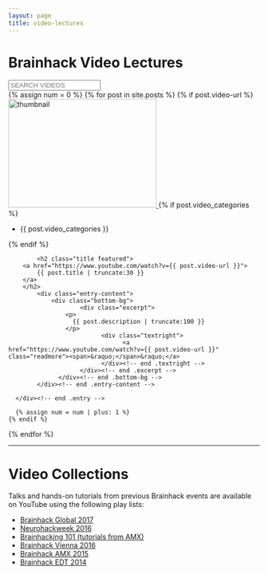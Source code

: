 ```yaml
---
layout: page
title: video-lectures
---
```


# Brainhack Video Lectures
<!-- <script src="https://hackpad.com/ZP53JJlhGyJ.js?format=html"></script> -->

<input type="text" class="quicksearch" placeholder="SEARCH VIDEOS" />

<div class="grid">
 {% assign num = 0 %}
  {% for post in site.posts %}
    {% if post.video-url %}
      <div class="entry entry-video">
  			<div class="entry-thumbnail">            
    				<a href="https://www.youtube.com/watch?v={{ post.video-url }}">            
              <img src="http://img.youtube.com/vi/{{ post.video-url }}/0.jpg" height="218" width="297" alt="thumbnail" />
              <span class="overlay"></span>
    				</a>
            {% if post.video_categories %}
          				<div class="category">
                    <ul class="post-categories">
                        <li>
                            {{ post.video_categories }}
                        </li>
                    </ul>
                  </div> <!-- end .category -->
            {% endif %}
  			</div><!-- end .entry_thumbnail -->

  			<h2 class="title featured">
        <a href="https://www.youtube.com/watch?v={{ post.video-url }}">      
            {{ post.title | truncate:30 }}        
        </a>
        </h2>
  			<div class="entry-content">
  			    <div class="bottom-bg">
  					    <div class="excerpt">        
                    <p>                        
                      {{ post.description | truncate:100 }}                        
                    </p>
  						      <div class="textright">
  							        <a href="https://www.youtube.com/watch?v={{ post.video-url }}" class="readmore"><span>&raquo;</span>&raquo;</a>
  						      </div><!-- end .textright -->
  					    </div><!-- end .excerpt -->
  				  </div><!-- end .bottom-bg -->
  			</div><!-- end .entry-content -->

      </div><!-- end .entry -->

      {% assign num = num | plus: 1 %}
    {% endif %}
  {% endfor %}
</div>

<script type="text/javascript">
// quick search regex
var qsRegex;
// init Isotope
var $grid = jQuery('.grid').isotope({
  itemSelector: '.entry',
  layoutMode: 'masonry',
  masonry: {
    columnWidth: 236,
    gutter: 8
  },
  filter: function() {
    return qsRegex ? jQuery(this).text().match( qsRegex ) : true;
  }
});
// use value of search field to filter
var $quicksearch = jQuery('.quicksearch').keyup( debounce( function() {
  qsRegex = new RegExp( $quicksearch.val(), 'gi' );
  $grid.isotope();
}, 200 ) );
// debounce so filtering doesn't happen every millisecond
function debounce( fn, threshold ) {
  var timeout;
  return function debounced() {
    if ( timeout ) {
      clearTimeout( timeout );
    }
    function delayed() {
      fn();
      timeout = null;
    }
    timeout = setTimeout( delayed, threshold || 100 );
  }
}

</script>

<hr>

# Video Collections

Talks and hands-on tutorials from previous Brainhack events are available on YouTube using the following play lists:

- [Brainhack Global 2017](https://www.youtube.com/playlist?list=PLNt4AJV1JZbfcRh9gEdHu47edoQE76bp5)
- [Neurohackweek 2016](https://www.youtube.com/playlist?list=PLEdFhTRBFLObkatJOX9wp3BCueH4wNSl7)
- [Brainhacking 101 (tutorials from AMX)](https://www.youtube.com/playlist?list=PLNt4AJV1JZbfq0vdD4vcITV7x3OqGxLKp)
- [Brainhack Vienna 2016](https://www.youtube.com/playlist?list=PLNt4AJV1JZbcCs84XEbN9XdXBXN9U-kyT)
- [Brainhack AMX 2015](https://www.youtube.com/playlist?list=PLNt4AJV1JZbe8wO4vG9cOkFiSazJGuHjw)
- [Brainhack EDT 2014](https://www.youtube.com/playlist?list=PLNt4AJV1JZbfcRh9gEdHu47edoQE76bp5)

